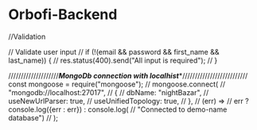 # Orbofi-Backend


//Validation 

  // Validate user input
    // if (!(email && password && first_name && last_name)) {
    //     res.status(400).send("All input is required");
    //   }


////////////////////*****MongoDb connection with localhist******//////////////////////////
    const mongoose = require("mongoose");
// mongoose.connect(
//     "mongodb://localhost:27017",
//     {
//       dbName: "nightBazar",
//       useNewUrlParser: true,
//       useUnifiedTopology: true,
//     },
//     (err) =>
//       err ? console.log({err : err}) : console.log(
//         "Connected to demo-name database")
//   );